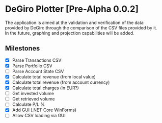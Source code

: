 # DeGiro Plotter [Pre-Alpha 0.0.2]

The application is aimed at the validation and verification of the data provided by DeGiro through the comparison of the CSV files provided by it. In the future, graphing and projection capabilities will be added.

## Milestones

  - [x] Parse Transactions CSV
  - [x] Parse Portfolio CSV
  - [ ] Parse Account State CSV
  - [x] Calculate total revenue (from local value)
  - [x] Calculate total revenue (from account currency)
  - [x] Calculate total charges (in EUR?)
  - [ ] Get invested volume
  - [ ] Get retrieved volume
  - [ ] Calculate P/L %
  - [x] Add GUI (.NET Core WinForms)
  - [ ] Allow CSV loading via GUI
